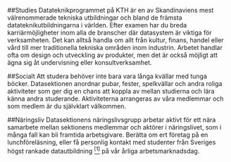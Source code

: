 ##Studies
Datateknikprogrammet på KTH är en av Skandinaviens mest välrenommerade tekniska utbildningar och bland de främsta datateknikutbildningarna i världen. Efter examen har du breda karriärmöjligheter inom alla de branscher där datasystem är viktiga för verksamheten. Det kan alltså handla om allt från kultur, finans, handel eller vård till mer traditionella tekniska områden inom industrin. Arbetet handlar ofta om design och utveckling av produkter, men det är också möjligt att ägna sig åt undervisning eller konsultverksamhet.

##Socialt
Att studera behöver inte bara vara långa kvällar med tunga böcker. Datasektionen anordnar pubar, fester, spelkvällar och andra roliga aktiviteter som ger dig en chans att koppla av mellan studierna och lära känna andra studerande. Aktiviteterna arrangeras av våra medlemmar och som medlem är du självklart välkommen.

##Näringsliv
Datasektionens näringslivsgrupp arbetar aktivt för ett nära samarbete mellan sektionens medlemmar och aktörer i näringslivet, som i många fall kan bli framtida arbetsgivare. Berätta om ert företag på en lunchföreläsning, eller få personlig kontakt med studenter från Sveriges högst rankade datautbildning <a href="http://www.topuniversities.com/university-rankings/university-subject-rankings/2015/computer-science-information-systems#sorting=rank+region=+country=203+faculty=+stars=false+search="><sup>[1]</sup></a> på vår årliga arbetsmarknadsdag.
